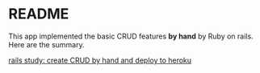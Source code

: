# README

This app implemented the basic CRUD features **by hand** by Ruby on rails.  
Here are the summary.

[rails study: create CRUD by hand and deploy to heroku](rails_study_crud.md)
